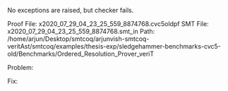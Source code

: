 No exceptions are raised, but checker fails.

Proof File: x2020_07_29_04_23_25_559_8874768.cvc5oldpf
SMT File: x2020_07_29_04_23_25_559_8874768.smt_in
Path: /home/arjun/Desktop/smtcoq/arjunvish-smtcoq-veritAst/smtcoq/examples/thesis-exp/sledgehammer-benchmarks-cvc5-old/Benchmarks/Ordered_Resolution_Prover_veriT

Problem:

Fix:
